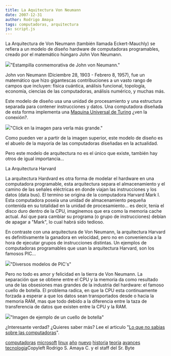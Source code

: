 ```yaml
---
title: La Aquitectura Von Neumann
date: 2007-12-31
author: Rodrigo Amaya
tags: computadoras, arquitectura
js: script.js
---
```


La Arquitectura de Von Neumann (también llamada
      Eckert-Mauchly)  se refiera a un modelo de diseño
      hardware de computadoras programables, creado por el matemático húngaro John Von Neumann.

[![](http://upload.wikimedia.org/wikipedia/en/d/d6/John_von_Neumann.JPG)](http://upload.wikimedia.org/wikipedia/en/d/d6/John_von_Neumann.JPG)"Estampilla conmemorativa de John von Neumann."

John von Neumann (Diciembre 28, 1903 - Febrero 8, 1957),
      fue un matemático que hizo gigantescas contribuciones a un vasto rango de campos que incluyen:
      física cuántica, análisis funcional, topología, economía, ciencias de las computadoras,
      análisis numérico, y muchas más.

Este modelo de diseño usa una unidad
      de procesamiento y una estructura separada para contener instrucciones y datos. Una
      computadora diseñada de esta forma implementa una [Maquina Universal de Turing](http://srbyte.blogspot.com/2007/12/la-maquina-de-turing.html) ¿ven la conexión?.

[![](http://upload.wikimedia.org/wikipedia/commons/b/bd/Arquitectura_von_Neumann.png)](http://upload.wikimedia.org/wikipedia/commons/b/bd/Arquitectura_von_Neumann.png)"Click en la imagen para verla más
      grande."

Como pueden ver a partir de la
      imagen superior, este modelo de diseño es el abuelo de la mayoría de las computadoras
      diseñadas en la actualidad.

Pero este modelo de arquitectura no es el
      único que existe, también hay otros de igual importancia...

La Arquitectura Harvard

La
      arquitectura Hardvard es otra forma de modelar el hardware en una computadora programable,
      esta arquitectura separa el almacenamiento y el camino de las señales eléctricas en donde
      viajan las instrucciones y los datos (data bus). El termino se origina de la computadora
      Harvard Mark I. Esta computadora poseía una unidad de almacenamiento pequeña contenida en su
      totalidad en la unidad de procesamiento... es decir, tenia el disco duro dentro de la CPU,
      imaginemos que era como la memoria cache actual.
Así que para cambiar su programa
      (o grupo de instrucciones) debían de apagar a "Mark", lo cual habrá sido tedioso.

En contraste con una arquitectura de Von Neumann, la arquitectura Harvard es
      definitivamente la ganadora en velocidad, pero no en conveniencia a la hora de ejecutar grupos
      de instrucciones distintas. Un ejemplos de computadoras programables que usan la arquitectura
      Harvard, son los famosos PIC...

[![](http://www.ke4nyv.com/pics5.jpg)](http://www.ke4nyv.com/pics5.jpg)"Diversos modelos de
      PIC's"

Pero no todo es amor y felicidad en la tierra de Von Neumann. La separación
      que se obtiene entre el CPU y la memoria da como resultado una de las obsesiones mas grandes
      de la industria del hardware: el famoso cuello de
      botella.
El problema radica, en que la CPU esta continuamente forzada
      a esperar a que los datos sean transportados desde o hacia la memoria RAM, mas que todo debido
      a la diferencia entre la taza de transferencia de datos que existen entre la CPU y la
      RAM.

 [![](http://www.labcentrix.com/images/bottleneck_diagram.jpg)](http://www.labcentrix.com/images/bottleneck_diagram.jpg)"Imagen de ejemplo de un cuello de
      botella"

¿Interesante verdad?
      ¿Quieres saber más? Lee el articulo "[Lo que no sabias sobre las computadoras](http://srbyte.blogspot.com/2007/12/lo-que-no-sabias-de-las-computadoras.html)".

[computadoras](http://www.blogalaxia.com/tags/computadoras) [microsoft](http://www.blogalaxia.com/tags/microsoft) [linux](http://www.blogalaxia.com/tags/linux)
[año](http://www.blogalaxia.com/tags/ano) [nuevo](http://www.blogalaxia.com/tags/nuevo) [historia](http://www.blogalaxia.com/tags/historia) [teoria](http://www.blogalaxia.com/tags/teoria) [avances](http://www.blogalaxia.com/tags/avances) [tecnologia](http://www.blogalaxia.com/tags/tecnologia)Copyleft Rodrigo S. Amaya C. y el staff del Sr.
      Byte